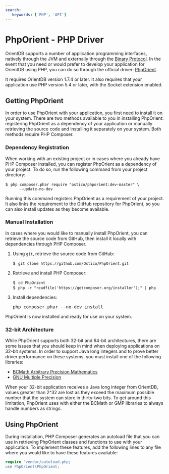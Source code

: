 ```yaml
---
search:
   keywords: ['PHP', 'API']
---
```


# PhpOrient - PHP Driver

OrientDB supports a number of application programming interfaces, natively through the JVM and externally through the [Binary Protocol](../internals/Network-Binary-Protocol.md).  In the event that you need or would prefer to develop your application for OrientDB using PHP, you can do so through the official driver: [PhpOrient](https://github.com/orientechnologies/PhpOrient).

It requires OrientDB version 1.7.4 or later.  It also requires that your application use PHP version 5.4 or later, with the Socket extension enabled.


## Getting PhpOrient 

In order to use PhpOrient with your application, you first need to install it on your system.  There are two methods available to you in installing PhpOrient: registering PhpOrient as a dependency of your application or manually retrieving the source code and installing it separately on your system.  Both methods require PHP Composer.

### Dependency Registration

When working with an existing project or in cases where you already have PHP Composer installed, you can register PhpOrient as a dependency of your project.  To do so, run the following command from your project directory:

<pre>
$ <code class="lang-sh userinput">php composer.phar require "ostico/phporient:dev-master" \
      --update-no-dev</code>
</pre>

Running this command registers PhpOrient as a requirement of your project.  It also links the requirement to the GitHub repository for PhpOrient, so you can also install updates as they become available.


### Manual Installation

In cases where you would like to manually install PhpOrient, you can retrieve the source code from GitHub, then install it locally with dependencies through PHP Composer.

1. Using `git`, retrieve the source code from GitHub:

   <pre>
   $ <code class="lang-sh userinput">git clone https://github.com/Ostico/PhpOrient.git</code>
   </pre>

1. Retrieve and install PHP Composer:

   <pre>
   $ <code class="lang-sh userinput">cd PhpOrient</code>
   $ <code class="lang-sh userinput">php -r "readfile('https://getcomposer.org/installer');" | php</code>
   </pre>

1. Install dependencies:

   <pre>
   php composer.phar --no-dev install
   </pre>

PhpOrient is now installed and ready for use on your system.


### 32-bit Architecture

While PhpOrient supports both 32-bit and 64-bit architectures, there are some issues that you should keep in mind when deploying applications on 32-bit systems.  In order to support Java long integers and to prove better driver performance on these systems, you must install one of the following libraries:

- [BCMath Arbitrary Precision Mathematics](http://php.net/manual/en/book/bc.php)
- [GNU Multiple Precision](http://php.net/manual/en/book/gmp.php)

When your 32-bit application receives a Java long integer from OrientDB, values greater than 2^32 are lost as they exceed the maximum possible number that the system can store in thirty-two bits.  To get around this limitation, PhpOrient uses with either the BCMath or GMP libraries to always handle numbers as strings.


## Using PhpOrient

During installation, PHP Composer generates an autoload file that you can use in retrieving PhpOrient classes and functions to use with your application.  To implement these features, add the following lines to any file where you would like to have these features available:

```php
require "vendor/autoload.php;
use PhpOrient\PhpOrient;
```
